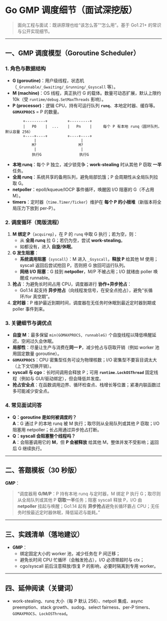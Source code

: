 # Go GMP 调度细节（面试深挖版）

> 面向工程与面试：既讲原理也给“该怎么答”“怎么用”。基于 Go1.21+ 的常识与公开实现细节。

---

## 一、GMP 调度模型（Goroutine Scheduler）

### 1. 角色与数据结构
- **G (goroutine)**：用户级线程，状态机（`_Grunnable/_Gwaiting/_Grunning/_Gsyscall` 等）。
- **M (machine)**：OS 线程，真正执行 G 的载体。数量可动态扩展，默认上限约 10k（受 `runtime/debug.SetMaxThreads` 影响）。
- **P (processor)**：逻辑 CPU，持有可运行队列 **`runq`**、本地定时器、缓存等。**`GOMAXPROCS`** = P 的数量。

```
        +---------+         +---------+
        |   P0    |  ...    |   Pn    |     每个 P 有本地 runq（圆环队列，默认容量 256）
        +----+----+         +----+----+
             |                    |
            M?                   M?
             |                    |
            执行G                 执行G
```

- **本地 runq**：每个 P 独立，减少锁竞争；**work-stealing** 时从其他 P 窃取 **一半** 任务。
- **全局 runq**：系统共享的备用队列，避免局部饥饿；P 会周期性从全局队列拉取 G。
- **netpoller**：epoll/kqueue/IOCP 事件循环，唤醒因 I/O 阻塞的 G（不占用 M）。
- **timers**：定时器（`time.Timer/Ticker`）维护在 **每个 P 的小根堆**（新版本将全局压力下放到 per-P）。

### 2. 调度循环（简版流程）
1. **M 绑定 P**（`acquirep`），在 P 的 `runq` 中取 G 执行；若为空，则：
   - 从 **全局 runq** 拉 G；若仍为空，尝试 **work-stealing**。
   - 如都没有，进入 **自旋/休眠**。
2. **G 发生阻塞**：
   - **系统调用阻塞**（`syscall`）：M 进入 `_Gsyscall`，**释放 P** 给其他 M 使用；syscall 返回后尝试抢回 P，否则把 G 放回可运行队列。
   - **网络 I/O 阻塞**：G 挂到 **netpoller**，M/P 不被占用；I/O 就绪由 poller 唤醒成 runnable。
3. **抢占**：为避免长时间占用 CPU，调度器进行 **协作+异步抢占**：
   - Go1.14 起支持 **异步抢占**（向线程发信号，在安全点抢占），避免“长循环/for 真空期”。
4. **定时器**：P 维护最近到期时间，调度器在无任务时休眠到最近定时器到期或 poller 事件到来。

### 3. 关键细节与调优点
- **自旋 M**：最多保留 `min(GOMAXPROCS, runnableG)` 个自旋线程以降低唤醒延迟，空闲过久会休眠。
- **局部性**：尽量让生产与消费在**同一 P**，减少抢占与窃取开销（例如 worker 池用固定数量 goroutine）。
- **`GOMAXPROCS`**：CPU 密集型任务可设为物理核数；I/O 密集型不要盲目调太大（上下文切换开销）。
- **syscall 与 cgo**：长时间调用会释放 P；可用 **`runtime.LockOSThread`** 固定线程（例如与 GUI/驱动绑定），但会降低并发度。
- **抢占安全点**：在函数调用边界、循环检查点、栈增长等位置；紧凑内联函数过多可能减少安全点。

### 4. 常见面试问答
- **Q：goroutine 是如何被调度的？**  
  **A**：G 通过 P 的本地 runq 被 M 执行；取尽则从全局队列或其他 P 窃取；I/O 阻塞用 netpoller；长占用通过异步抢占打断。
- **Q：syscall 会阻塞整个线程吗？**  
  **A**：会阻塞调用它的 **M**，但 **P 会被释放** 给其他 M，整体并发不受影响；返回后 G 继续执行。

---

## 二、答题模板（30 秒版）

**GMP**：
> “调度器用 **G/M/P**：P 持有本地 runq 与定时器，M 绑定 P 执行 G；取尽则从全局队列或其他 P **窃取一半**任务；阻塞 syscall 释放 P，I/O 由 **netpoller** 挂起与唤醒；Go1.14 起有 **异步抢占**避免长循环霸占 CPU；无任务时按最近定时器休眠，降低延迟与能耗。”

---

## 三、实践清单（落地建议）

- **GMP**：
  - 绑定固定大小的 worker 池，减少任务在 P 间迁移；
  - 避免长时间 CPU 忙循环（会触发抢占），I/O 必须带超时与 ctx；
  - cgo/syscall 前后注意释放/恢复 P 的影响，必要时隔离到专用 worker。

---

## 四、延伸阅读（关键词）
- work-stealing、runq 大小（每 P 默认 256）、netpoll 集成、async preemption、stack growth、sudog、select fairness、per-P timers、`GOMAXPROCS`、`LockOSThread`。

